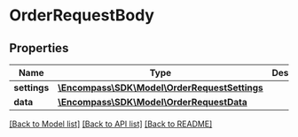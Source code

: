 # OrderRequestBody

## Properties
Name | Type | Description | Notes
------------ | ------------- | ------------- | -------------
**settings** | [**\Encompass\SDK\Model\OrderRequestSettings**](OrderRequestSettings.md) |  | [optional] 
**data** | [**\Encompass\SDK\Model\OrderRequestData**](OrderRequestData.md) |  | [optional] 

[[Back to Model list]](../../README.md#documentation-for-models) [[Back to API list]](../../README.md#documentation-for-api-endpoints) [[Back to README]](../../README.md)

